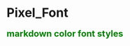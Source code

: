 # Pixel_Font
<span style="color:green;font-weight:700;font-size:20px">
    markdown color font styles
</span>
